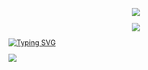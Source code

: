 <p align="center">
<img src="https://capsule-render.vercel.app/api?type=waving&color=timeGradient&height=300&&section=header&text={LI Ruopan's Homepage}&fontSize=90&fontAlign=50&fontAlignY=30&desc={SUB_TITLE}&descAlign=50&descSize=30&descAlignY=60&animation=twinkling" />
</p>

<p align="center">
<img src="https://capsule-render.vercel.app/api?type=waving&color=timeGradient&height=300&&section=footer&text={TITLE}&fontSize=90&fontAlign=50&fontAlignY=70&desc={SUB_TITLE}&descAlign=50&descSize=30&descAlignY=40&animation=twinkling" />
</p>

[![Typing SVG](https://readme-typing-svg.demolab.com?font=Fira+Code&pause=1000&width=435&lines=Welcome+to+me+homepage)](https://git.io/typing-svg)

<img align="center" src="https://github-readme-stats.vercel.app/api/wakatime?username={RomaneeLee}&theme=transparent&hide_border=true&layout=compact&langs_count=22" />
